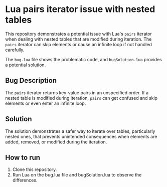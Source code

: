 # Lua pairs iterator issue with nested tables

This repository demonstrates a potential issue with Lua's `pairs` iterator when dealing with nested tables that are modified during iteration.  The `pairs` iterator can skip elements or cause an infinite loop if not handled carefully. 

The `bug.lua` file shows the problematic code, and `bugSolution.lua` provides a potential solution.

## Bug Description

The `pairs` iterator returns key-value pairs in an unspecified order.  If a nested table is modified during iteration, `pairs` can get confused and skip elements or even enter an infinite loop.

## Solution

The solution demonstrates a safer way to iterate over tables, particularly nested ones, that prevents unintended consequences when elements are added, removed, or modified during the iteration.

## How to run

1. Clone this repository.
2. Run Lua on the bug.lua file and bugSolution.lua to observe the differences.